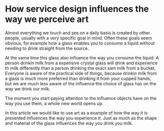 # How service design influences the way we perceive art

Almost everything we touch and see on a daily basis is created by other people, usually with a very specific goal in mind. Often these goals seem obvious, for example how a glass enables you to consume a liquid without needing to drink straight from the source.

At the same time this glass also influence the way you consume the liquid. A person drinkin milk from a expensive crystal glass will drink and experience th milk differently than a person drinking the exact sam milk from a bucket. Everyone is aware of the practical side of things, because drinkin milk from a glass is much more preferred than drinking it from your cupped hands, but we are much less aware of the influence the choice of glass has on the way we drink our milk.

The moment you start paying attention to the influence objects have on the way you use them, a whole new world opens up.

In this article we would like to use art as a example of how the way it is presented influences the way you experience it. Just as much as the shape and material of the glass influences the way you drink you milk.
